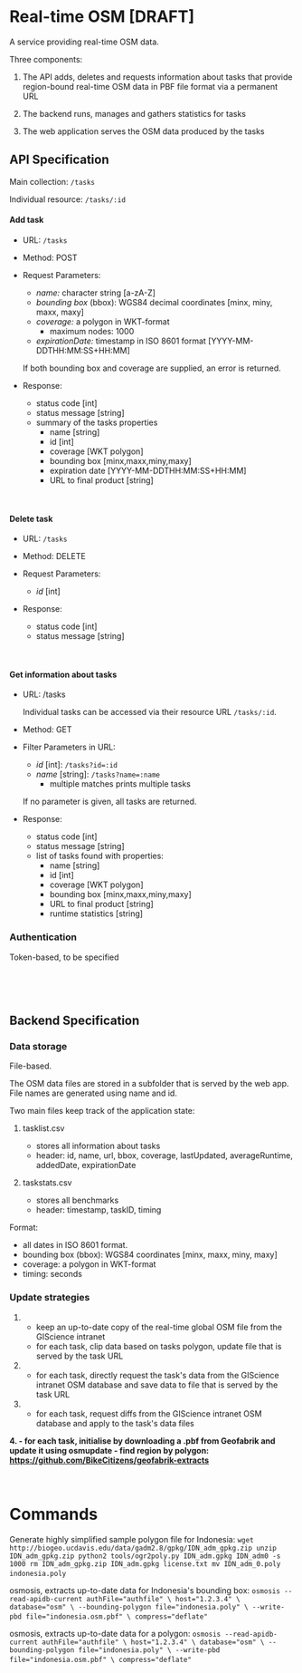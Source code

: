 # Real-time OSM [DRAFT]

A service providing real-time OSM data.

Three components:

1. The API adds, deletes and requests information about tasks that provide region-bound real-time
   OSM data in PBF file format via a permanent URL

2. The backend runs, manages and gathers statistics for tasks

3. The web application serves the OSM data produced by the tasks


## API Specification

Main collection: `/tasks`

Individual resource: `/tasks/:id`


#### Add task

* URL: `/tasks`

* Method: POST

* Request Parameters:

	- *name:* character string [a-zA-Z]
	- *bounding box* (bbox): WGS84 decimal coordinates [minx, miny, maxx, maxy]
	- *coverage:* a polygon in WKT-format
		- maximum nodes: 1000
	- *expirationDate:* timestamp in ISO 8601 format [YYYY-MM-DDTHH:MM:SS+HH:MM]

	If both bounding box and coverage are supplied, an error is returned.

* Response:

	- status code [int]
	- status message [string]
	- summary of the tasks properties
		- name [string]
		- id [int]
		- coverage [WKT polygon]
		- bounding box [minx,maxx,miny,maxy]
		- expiration date [YYYY-MM-DDTHH:MM:SS+HH:MM]
		- URL to final product [string]

&nbsp;


#### Delete task

* URL: `/tasks`

* Method: DELETE

* Request Parameters:

	- *id* [int]

* Response:

	- status code [int]
	- status message [string]

&nbsp;


#### Get information about tasks

* URL: /tasks

	Individual tasks can be accessed via their resource URL `/tasks/:id`.

* Method: GET

* Filter Parameters in URL:

	- *id* [int]: `/tasks?id=:id`
	- *name* [string]: `/tasks?name=:name`
		- multiple matches prints multiple tasks
	
	If no parameter is given, all tasks are returned.

* Response:

	- status code [int]
	- status message [string]
	- list of tasks found with properties:
		- name [string]
		- id [int]
		- coverage [WKT polygon]
		- bounding box [minx,maxx,miny,maxy]
		- URL to final product [string]
		- runtime statistics [string]



### Authentication

Token-based, to be specified




&nbsp;

&nbsp;




## Backend Specification

### Data storage 

File-based. 

The OSM data files are stored in a subfolder that is served by
the web app. File names are generated using name and id.

Two main files keep track of the application state:

1. tasklist.csv
    - stores all information about tasks
	- header: id, name, url, bbox, coverage, lastUpdated, averageRuntime,
	  addedDate, expirationDate

2. taskstats.csv
    - stores all benchmarks
    - header: timestamp, taskID, timing

Format:
- all dates in ISO 8601 format.
- bounding box (bbox): WGS84 coordinates [minx, maxx, miny, maxy]
- coverage: a polygon in WKT-format
- timing: seconds



### Update strategies

1. 
    - keep an up-to-date copy of the real-time global OSM file from the GIScience intranet
    - for each task, clip data based on tasks polygon, update file that is
      served by the task URL

2. 
    - for each task, directly request the task's data from the GIScience
      intranet OSM database and save data to file that is served by the task URL

3.  
    - for each task, request diffs from the GIScience intranet OSM database and
      apply to the task's data files

**4.
	- for each task, initialise by downloading a .pbf from Geofabrik and update it using osmupdate
	- find region by polygon: https://github.com/BikeCitizens/geofabrik-extracts**

&nbsp;


# Commands

Generate highly simplified sample polygon file for Indonesia:
`
wget http://biogeo.ucdavis.edu/data/gadm2.8/gpkg/IDN_adm_gpkg.zip
unzip IDN_adm_gpkg.zip
python2 tools/ogr2poly.py IDN_adm.gpkg IDN_adm0 -s 1000
rm IDN_adm_gpkg.zip IDN_adm.gpkg license.txt
mv IDN_adm_0.poly indonesia.poly
`
&nbsp;

osmosis, extracts up-to-date data for Indonesia's bounding box:
`
osmosis --read-apidb-current authFile="authfile" \
                             host="1.2.3.4" \
                             database="osm" \
        --bounding-polygon file="indonesia.poly" \
        --write-pbd file="indonesia.osm.pbf" \
                    compress="deflate"
`
&nbsp;

osmosis, extracts up-to-date data for a polygon:
`
osmosis --read-apidb-current authFile="authfile" \
                             host="1.2.3.4" \
                             database="osm" \
        --bounding-polygon file="indonesia.poly" \
        --write-pbd file="indonesia.osm.pbf" \
                    compress="deflate"
`
&nbsp;

